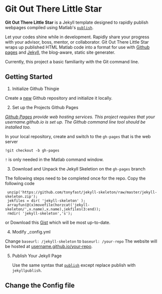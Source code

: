 Git Out There Little Star
=========================

**Git Out There Little Star** is a Jekyll template designed to rapidly publish webpages compiled using Matlab's [``publish``](http://www.mathworks.com/help/matlab/ref/publish.html).

Let your codes shine while in development.  Rapidly share your progress with your advisor, boss, mentor, or collaborator.  Git Out There Little Star wraps up published HTML Matlab code into a format for use with [Github pages](pages.github.com) and [Jekyll](www.jekyllrb.com), the blog-aware, static site generater.

Currently, this project a basic familiarity with the Git command line.

## Getting Started

1. Initialize Github Thingie
 
  Create a [new](www.github.com/new) Github repository and initialize it locally.

2. Set up the Projects Github Pages

  *[Github Pages](https://pages.github.com/) provide web hosting services.  This project requires that your username.github.io is set up.  The Github command line tool should be installed too.*
  
  In your local repository, create and switch to the ``gh-pages`` that is the web server
  
  ``
  !git checkout -b gh-pages
  ``
  
  ``!`` is only needed in the Matlab command window.
  

3. Download and Unpack the Jekyll Skeletion on the ``gh-pages`` branch


  The following steps need to be completed once for the repo.  Copy the following code
  
  ```
   unzip('https://github.com/tonyfast/jekyll-skeleton/raw/master/jekyll-skeleton.zip');
   jekfiles = dir( 'jekyll-skeleton' );
   arrayfun(@(x)movefile(horzcat('jekyll-skeleton/',x.name),x.name),jekfiles(3:end));
   rmdir( 'jekyll-skeleton','s');
  ```
  
  or Download this [Gist](https://gist.github.com/tonyfast/10406766) which will be most up-to-date.
  
4. Modify _config.yml

  Change ``baseurl: /jekyll-skeleton`` to ``baseurl: /your-repo``
  The website will be hosted at [username.github.io/your-repo](username.github.io/your-repo).

5. Publish Your Jekyll Page 

   Use the same syntax that [``publish``](http://www.mathworks.com/help/matlab/ref/publish.html) except replace publish with ``jekyllpublish``.



## Change the Config file